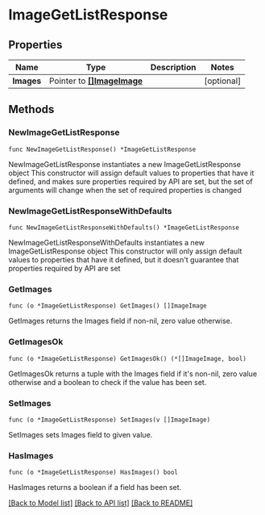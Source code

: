 # ImageGetListResponse

## Properties

Name | Type | Description | Notes
------------ | ------------- | ------------- | -------------
**Images** | Pointer to [**[]ImageImage**](ImageImage.md) |  | [optional] 

## Methods

### NewImageGetListResponse

`func NewImageGetListResponse() *ImageGetListResponse`

NewImageGetListResponse instantiates a new ImageGetListResponse object
This constructor will assign default values to properties that have it defined,
and makes sure properties required by API are set, but the set of arguments
will change when the set of required properties is changed

### NewImageGetListResponseWithDefaults

`func NewImageGetListResponseWithDefaults() *ImageGetListResponse`

NewImageGetListResponseWithDefaults instantiates a new ImageGetListResponse object
This constructor will only assign default values to properties that have it defined,
but it doesn't guarantee that properties required by API are set

### GetImages

`func (o *ImageGetListResponse) GetImages() []ImageImage`

GetImages returns the Images field if non-nil, zero value otherwise.

### GetImagesOk

`func (o *ImageGetListResponse) GetImagesOk() (*[]ImageImage, bool)`

GetImagesOk returns a tuple with the Images field if it's non-nil, zero value otherwise
and a boolean to check if the value has been set.

### SetImages

`func (o *ImageGetListResponse) SetImages(v []ImageImage)`

SetImages sets Images field to given value.

### HasImages

`func (o *ImageGetListResponse) HasImages() bool`

HasImages returns a boolean if a field has been set.


[[Back to Model list]](../README.md#documentation-for-models) [[Back to API list]](../README.md#documentation-for-api-endpoints) [[Back to README]](../README.md)


